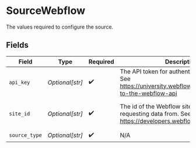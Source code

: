 # SourceWebflow

The values required to configure the source.


## Fields

| Field                                                                                                           | Type                                                                                                            | Required                                                                                                        | Description                                                                                                     | Example                                                                                                         |
| --------------------------------------------------------------------------------------------------------------- | --------------------------------------------------------------------------------------------------------------- | --------------------------------------------------------------------------------------------------------------- | --------------------------------------------------------------------------------------------------------------- | --------------------------------------------------------------------------------------------------------------- |
| `api_key`                                                                                                       | *Optional[str]*                                                                                                 | :heavy_check_mark:                                                                                              | The API token for authenticating to Webflow. See https://university.webflow.com/lesson/intro-to-the-webflow-api | a very long hex sequence                                                                                        |
| `site_id`                                                                                                       | *Optional[str]*                                                                                                 | :heavy_check_mark:                                                                                              | The id of the Webflow site you are requesting data from. See https://developers.webflow.com/#sites              | a relatively long hex sequence                                                                                  |
| `source_type`                                                                                                   | *Optional[str]*                                                                                                 | :heavy_check_mark:                                                                                              | N/A                                                                                                             |                                                                                                                 |